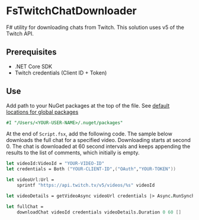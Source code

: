 # FsTwitchChatDownloader

F# utility for downloading chats from Twitch. This solution uses v5 of the Twitch API.

## Prerequisites

- .NET Core SDK
- Twitch credentials (Client ID + Token)

## Use

Add path to your NuGet packages at the top of the file. See [default locations for global packages](https://docs.microsoft.com/nuget/Consume-Packages/managing-the-global-packages-and-cache-folders)

```fsharp
#I "/Users/<YOUR-USER-NAME>/.nuget/packages"
```

At the end of `Script.fsx`, add the following code. The sample below downloads the full chat for a specified video. Downloading starts at second 0. The chat is downloaded at 60 second intervals and keeps appending the results to the list of comments, which initially is empty.

```fsharp
let videoId:VideoId = "YOUR-VIDEO-ID"
let credentials = Both ("YOUR-CLIENT-ID",("OAuth","YOUR-TOKEN"))

let videoUrl:Url =
    sprintf "https://api.twitch.tv/v5/videos/%s" videoId

let videoDetails = getVideoAsync videoUrl credentials |> Async.RunSynchronously

let fullChat = 
    downloadChat videoId credentials videoDetails.Duration 0 60 []
```

